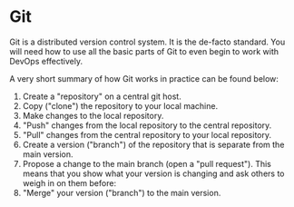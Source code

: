 # Git

Git is a distributed version control system. It is the de-facto standard. You will need how to use all the basic parts of Git to even begin to work with DevOps effectively.

A very short summary of how Git works in practice can be found below:

1. Create a "repository" on a central git host.
2. Copy ("clone") the repository to your local machine.
3. Make changes to the local repository.
4. "Push" changes from the local repository to the central repository.
5. "Pull" changes from the central repository to your local repository.
6. Create a version ("branch") of the repository that is separate from the main version.
7. Propose a change to the main branch (open a "pull request"). This means that you show what your version is changing and ask others to weigh in on them before:
8. "Merge" your version ("branch") to the main version.

